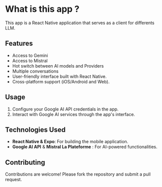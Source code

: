 # What is this app ?

This app is a React Native application that serves as a client for differents LLM.

## Features

- Access to Gemini
- Access to Mistral
- Hot switch between AI models and Providers
- Multiple conversations
- User-friendly interface built with React Native.
- Cross-platform support (iOS/Android and Web).

## Usage

1. Configure your Google AI API credentials in the app.
2. Interact with Google AI services through the app's interface.

## Technologies Used

- **React Native & Expo**: For building the mobile application.
- **Google AI API** & **Mistral La Plateforme** : For AI-powered functionalities.

## Contributing

Contributions are welcome! Please fork the repository and submit a pull request.
